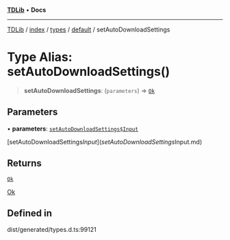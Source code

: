 [**TDLib**](../../../../../../README.md) • **Docs**

***

[TDLib](../../../../../../modules.md) / [index](../../../../../README.md) / [types](../../../README.md) / [default](../README.md) / setAutoDownloadSettings

# Type Alias: setAutoDownloadSettings()

> **setAutoDownloadSettings**: (`parameters`) => [`Ok`](Ok.md)

## Parameters

• **parameters**: [`setAutoDownloadSettings$Input`](setAutoDownloadSettings$Input.md)

[setAutoDownloadSettings$Input](setAutoDownloadSettings$Input.md)

## Returns

[`Ok`](Ok.md)

[Ok](Ok.md)

## Defined in

dist/generated/types.d.ts:99121

